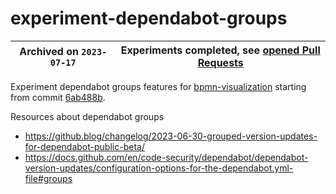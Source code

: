 # experiment-dependabot-groups

Archived on `2023-07-17` | Experiments completed, see [opened Pull Requests](https://github.com/tbouffard/experiment-dependabot-groups/pulls?q=is%3Apr+is%3Aopen+sort%3Aupdated-desc)
---- | ----

Experiment dependabot groups features for [bpmn-visualization](https://github.com/process-analytics/bpmn-visualization-js) starting from commit [6ab488b](https://github.com/process-analytics/bpmn-visualization-js/tree/6ab488b853e5df60579de33da2921741bce186cc).

Resources about dependabot groups
- https://github.blog/changelog/2023-06-30-grouped-version-updates-for-dependabot-public-beta/
- https://docs.github.com/en/code-security/dependabot/dependabot-version-updates/configuration-options-for-the-dependabot.yml-file#groups
